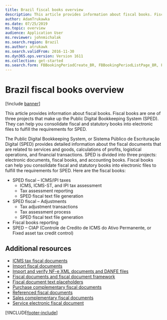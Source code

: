 ```yaml
---
title: Brazil fiscal books overview
description: This article provides information about fiscal books. Fiscal books are one of three projects that make up the Public Digital Bookkeeping System (SPED). They can help you consolidate fiscal and statutory books into electronic files to fulfill the requirements for SPED.
author: AdamTrukawka
ms.date: 07/25/2019
ms.topic: overview
audience: Application User
ms.reviewer: johnmichalak
ms.search.region: Brazil
ms.author: atrukawk
ms.search.validFrom: 2016-11-30
ms.dyn365.ops.version: Version 1611
ms.collection: get-started
ms.search.form: FBBookingPeriodCreate_BR, FBBookingPeriodListPage_BR, FBBookingPeriodLookup_BR, FBBookingPeriodWizard_BR
---
```


# Brazil fiscal books overview

[!include [banner](../../includes/banner.md)]

This article provides information about fiscal books. Fiscal books are one of three projects that make up the Public Digital Bookkeeping System (SPED). They can help you consolidate fiscal and statutory books into electronic files to fulfill the requirements for SPED. 

The Public Digital Bookkeeping System, or Sistema Público de Escrituração Digital (SPED) provides detailed information about the fiscal documents that are related to services and goods, calculations of profits, logistical operations, and financial transactions. SPED is divided into three projects: electronic documents, fiscal books, and accounting books. Fiscal books can help you consolidate fiscal and statutory books into electronic files to fulfill the requirements for SPED. Here are the fiscal books:

-   SPED fiscal – ICMS/IPI taxes
    -   ICMS, ICMS-ST, and IPI tax assessment
    -   Tax assessment reporting
    -   SPED fiscal text file generation
-   SPED fiscal – Adjustments
    -   Tax adjustment transactions
    -   Tax assessment process
    -   SPED fiscal text file generation
-   Fiscal books reporting
-   SPED – CIAP (Controle de Credito de ICMS do Ativo Permanente, or Fixed asset tax credit control)

## Additional resources
-   [ICMS tax fiscal documents](latam-bra-icms-tax-fiscal-documents.md)         
-   [Import fiscal documents](latam-bra-import-fiscal-documents.md)
-   [Import and verify NF-e XML documents and DANFE files](latam-bra-import-verify-nf-e-xml-documents-danfe-emails.md)
-   [Fiscal documents and fiscal document framework](latam-bra-fiscal-documents-fiscal-document-framework.md) 
-   [Fiscal document text placeholders](latam-bra-fiscal-document-text-placeholders.md)
-   [Purchase complementary fiscal documents](latam-bra-purchase-complementary-fiscal-documents.md) 
-   [Referenced fiscal documents](latam-bra-referenced-fiscal-documents.md)         
-   [Sales complementary fiscal documents](latam-bra-sales-complementary-fiscal-documents.md)
-   [Service electronic fiscal document](latam-bra-service-electronic-fiscal-document.md)   




[!INCLUDE[footer-include](../../../includes/footer-banner.md)]
